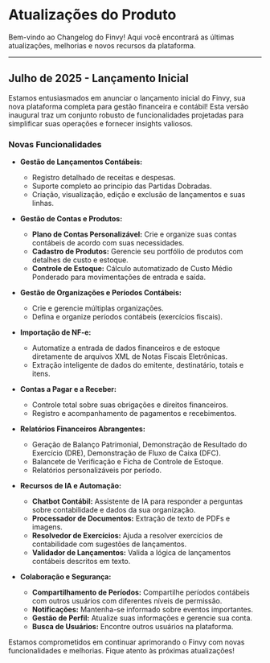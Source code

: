 # Atualizações do Produto

Bem-vindo ao Changelog do Finvy! Aqui você encontrará as últimas atualizações, melhorias e novos recursos da plataforma.

---

## Julho de 2025 - Lançamento Inicial

Estamos entusiasmados em anunciar o lançamento inicial do Finvy, sua nova plataforma completa para gestão financeira e contábil! Esta versão inaugural traz um conjunto robusto de funcionalidades projetadas para simplificar suas operações e fornecer insights valiosos.

### Novas Funcionalidades

*   **Gestão de Lançamentos Contábeis:**
    *   Registro detalhado de receitas e despesas.
    *   Suporte completo ao princípio das Partidas Dobradas.
    *   Criação, visualização, edição e exclusão de lançamentos e suas linhas.

*   **Gestão de Contas e Produtos:**
    *   **Plano de Contas Personalizável:** Crie e organize suas contas contábeis de acordo com suas necessidades.
    *   **Cadastro de Produtos:** Gerencie seu portfólio de produtos com detalhes de custo e estoque.
    *   **Controle de Estoque:** Cálculo automatizado de Custo Médio Ponderado para movimentações de entrada e saída.

*   **Gestão de Organizações e Períodos Contábeis:**
    *   Crie e gerencie múltiplas organizações.
    *   Defina e organize períodos contábeis (exercícios fiscais).

*   **Importação de NF-e:**
    *   Automatize a entrada de dados financeiros e de estoque diretamente de arquivos XML de Notas Fiscais Eletrônicas.
    *   Extração inteligente de dados do emitente, destinatário, totais e itens.

*   **Contas a Pagar e a Receber:**
    *   Controle total sobre suas obrigações e direitos financeiros.
    *   Registro e acompanhamento de pagamentos e recebimentos.

*   **Relatórios Financeiros Abrangentes:**
    *   Geração de Balanço Patrimonial, Demonstração de Resultado do Exercício (DRE), Demonstração de Fluxo de Caixa (DFC).
    *   Balancete de Verificação e Ficha de Controle de Estoque.
    *   Relatórios personalizáveis por período.

*   **Recursos de IA e Automação:**
    *   **Chatbot Contábil:** Assistente de IA para responder a perguntas sobre contabilidade e dados da sua organização.
    *   **Processador de Documentos:** Extração de texto de PDFs e imagens.
    *   **Resolvedor de Exercícios:** Ajuda a resolver exercícios de contabilidade com sugestões de lançamentos.
    *   **Validador de Lançamentos:** Valida a lógica de lançamentos contábeis descritos em texto.

*   **Colaboração e Segurança:**
    *   **Compartilhamento de Períodos:** Compartilhe períodos contábeis com outros usuários com diferentes níveis de permissão.
    *   **Notificações:** Mantenha-se informado sobre eventos importantes.
    *   **Gestão de Perfil:** Atualize suas informações e gerencie sua conta.
    *   **Busca de Usuários:** Encontre outros usuários na plataforma.

Estamos comprometidos em continuar aprimorando o Finvy com novas funcionalidades e melhorias. Fique atento às próximas atualizações!